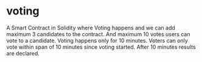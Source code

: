 # voting
A Smart Contract in Solidity where Voting happens and we can add maximum 3 candidates to the contract. And maximum 10 votes users can vote to a candidate. Voting happens only for 10 minutes. Voters can only vote within span of 10 minutes since voting started. After 10 minutes results are declared.
